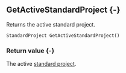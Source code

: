 ## GetActiveStandardProject {-}

Returns the active standard project.

```{sql}
StandardProject GetActiveStandardProject()
```

### Return value {-}

The active [standard project](#standardproject).